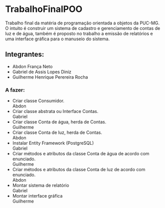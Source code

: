 # TrabalhoFinalPOO

Trabalho final da matéria de programação orientada a objetos da PUC-MG. O intuito é construir um sistema de cadastro e gerenciamento de contas de luz e de água, também é proposto no trabalho a emissão de relatórios e uma interface gráfica para o manuseio do sistema.

## Integrantes:

- Abdon França Neto
- Gabriel de Assis Lopes Diniz
- Guilherme Henrique Perereira Rocha

### A fazer:
- Criar classe Consumidor.
    <br>Abdon<br>
- Criar classe abstrata ou Interface Contas.
    <br>Gabriel<br>
- Criar classe Conta de água, herda de Contas.
    <br>Guilherme<br>
- Criar classe Conta de luz, herda de Contas.
    <br>Abdon<br>
- Instalar Entity Framework (PostgreSQL)
    <br>Gabriel<br>
- Criar métodos e atributos da classe Conta de água de acordo com enunciado.
    <br>Guilherme<br>
- Criar métodos e atributos da classe Conta de luz de acordo com enunciado.
    <br>Abdon<br>
- Montar sistema de relatório
    <br>Gabriel<br>
- Montar interface gráfica
    <br>Guilherme
